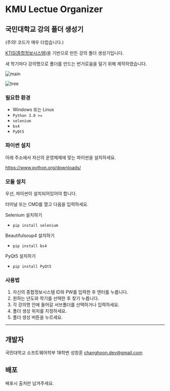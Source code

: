 # KMU Lectue Organizer
## 국민대학교 강의 폴더 생성기

(주의! 코드가 매우 더럽습니다.)

[KTIS(종합정보시스템)](http://ktis.kookmin.ac.kr)을 기반으로 만든 강의 폴더 생성기입니다.

새 학기마다 강의명으로 폴더를 만드는 번거로움을 덜기 위해 제작하였습니다.


![main](https://files.slack.com/files-pri/TE90G8E3S-FGDT6N537/screenshot_1.png?pub_secret=1ff1b52a6d)

![tree](https://files.slack.com/files-pri/TE90G8E3S-FGD09A92M/screenshot_2.png?pub_secret=c5b1b41b28)

### 필요한 환경

 * Windows 또는 Linux
 * `Python 3.0 >=`
 * `selenium`
 * `bs4`
 * `PyQt5`
 

### 파이썬 설치
아래 주소에서 자신의 운영체제에 맞는 파이썬을 설치하세요.

https://www.python.org/downloads/


### 모듈 설치

우선, 파이썬이 설치되어있어야 합니다.

터미널 또는 CMD를 열고 다음을 입력하세요.

Selenium 설치하기
 * `pip install selenium`

Beautifulsoup4 설치하기
 * `pip install bs4`

PyQt5 설치하기
 * `pip install PyQt5`

### 사용법
1. 자신의 종합정보시스템 ID와 PW를 입력한 후 엔터를 누릅니다.
2. 원하는 년도와 학기를 선택한 후 찾기 누릅니다.
3. 각 강의명 안에 들어갈 서브폴더를 선택하거나 입력하세요.
4. 폴더 생성 위치를 지정하세요.
5. 폴더 생성 버튼을 누르세요.
* * *
##  개발자
국민대학교 소프트웨어학부 18학번 성창훈 changhoon.dev@gmail.com


## 배포
배포시 출처만 남겨주세요.
